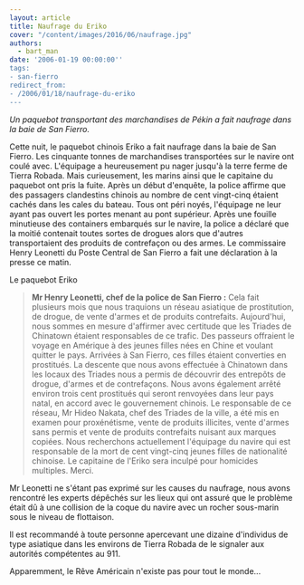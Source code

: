 ```yaml
---
layout: article
title: Naufrage du Eriko
cover: "/content/images/2016/06/naufrage.jpg"
authors:
  - bart_man
date: '2006-01-19 00:00:00''
tags:
- san-fierro
redirect_from:
- /2006/01/18/naufrage-du-eriko
---
```


_Un paquebot transportant des marchandises de Pékin a fait naufrage dans la baie de San Fierro._

Cette nuit, le paquebot chinois Eriko a fait naufrage dans la baie de San Fierro. Les cinquante tonnes de marchandises transportées sur le navire ont coulé avec. L'équipage a heureusement pu nager jusqu'à la terre ferme de Tierra Robada. Mais curieusement, les marins ainsi que le capitaine du paquebot ont pris la fuite. Après un début d'enquête, la police affirme que des passagers clandestins chinois au nombre de cent vingt-cinq étaient cachés dans les cales du bateau. Tous ont péri noyés, l'équipage ne leur ayant pas ouvert les portes menant au pont supérieur. Après une fouille minutieuse des containers embarqués sur le navire, la police a déclaré que la moitié contenait toutes sortes de drogues alors que d'autres transportaient des produits de contrefaçon ou des armes. Le commissaire Henry Leonetti du Poste Central de San Fierro a fait une déclaration à la presse ce matin.

Le paquebot Eriko

> **Mr Henry Leonetti, chef de la police de San Fierro :** Cela fait plusieurs mois que nous traquions un réseau asiatique de prostitution, de drogue, de vente d'armes et de produits contrefaits. Aujourd'hui, nous sommes en mesure d'affirmer avec certitude que les Triades de Chinatown étaient responsables de ce trafic. Des passeurs offraient le voyage en Amérique à des jeunes filles nées en Chine et voulant quitter le pays. Arrivées à San Fierro, ces filles étaient converties en prostitués. La descente que nous avons effectuée à Chinatown dans les locaux des Triades nous a permis de découvrir des entrepôts de drogue, d'armes et de contrefaçons. Nous avons également arrêté environ trois cent prostitués qui seront renvoyées dans leur pays natal, en accord avec le gouvernement chinois. Le responsable de ce réseau, Mr Hideo Nakata, chef des Triades de la ville, a été mis en examen pour proxénétisme, vente de produits illicites, vente d'armes sans permis et vente de produits contrefaits nuisant aux marques copiées. Nous recherchons actuellement l'équipage du navire qui est responsable de la mort de cent vingt-cinq jeunes filles de nationalité chinoise. Le capitaine de l'Eriko sera inculpé pour homicides multiples. Merci.

Mr Leonetti ne s'étant pas exprimé sur les causes du naufrage, nous avons rencontré les experts dépêchés sur les lieux qui ont assuré que le problème était dû à une collision de la coque du navire avec un rocher sous-marin sous le niveau de flottaison.

Il est recommandé à toute personne apercevant une dizaine d'individus de type asiatique dans les environs de Tierra Robada de le signaler aux autorités compétentes au 911.

Apparemment, le Rêve Américain n'existe pas pour tout le monde...